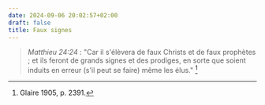 ```yaml
---
date: 2024-09-06 20:02:57+02:00
draft: false
title: Faux signes
---
```





> *Matthieu 24:24* : "Car il s'élèvera de faux Christs et de faux prophètes ; et ils feront de grands signes et des prodiges, en sorte que soient induits en erreur (s'il peut se faire) même les élus." [^1]

[^1]: Glaire 1905, p. 2391.
